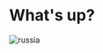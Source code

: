 # What's up?

![russia](https://img.shields.io/badge/Made%20in-%F0%9F%87%B7%F0%9F%87%BA-red?style=flat-square)